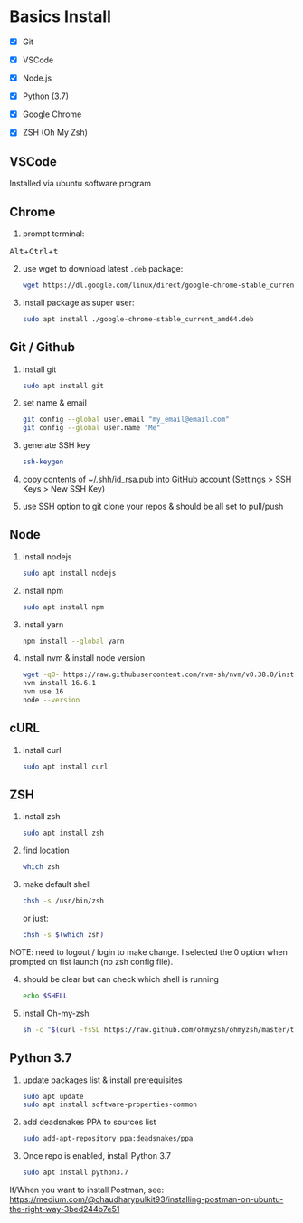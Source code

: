 # Basics Install

- [X] Git
- [x] VSCode
- [X] Node.js
- [X] Python (3.7)
- [X] Google Chrome
- [X] ZSH (Oh My Zsh)


## VSCode
Installed via ubuntu software program

## Chrome

1) prompt terminal:

<kbd>Alt</kbd>+<kbd>Ctrl</kbd>+<kbd>t</kbd>

2) use wget to download latest `.deb` package:
   ```bash
   wget https://dl.google.com/linux/direct/google-chrome-stable_current_amd64.deb
   ```
3) install package as super user:
   ```bash
   sudo apt install ./google-chrome-stable_current_amd64.deb
   ```

## Git / Github

1) install git 
   ```bash 
   sudo apt install git
   ```
2) set name & email
   ```bash 
   git config --global user.email "my_email@email.com"
   git config --global user.name "Me"
   ```
3) generate SSH key
   ```bash 
   ssh-keygen
   ```

4) copy contents of ~/.shh/id_rsa.pub into GitHub account (Settings > SSH Keys > New SSH Key)
5) use SSH option to git clone your repos & should be all set to pull/push

## Node

1) install nodejs 
   ```bash 
   sudo apt install nodejs
   ```

2) install npm 
   ```bash 
   sudo apt install npm
   ```
3) install yarn
   ```bash
   npm install --global yarn
   ```

5) install nvm & install node version
   ```bash
   wget -qO- https://raw.githubusercontent.com/nvm-sh/nvm/v0.38.0/install.sh | bash
   nvm install 16.6.1
   nvm use 16
   node --version
   ```

## cURL 
1) install curl
   ```bash
   sudo apt install curl
   ```

## ZSH 

1) install zsh 
   ```bash 
   sudo apt install zsh
   ```

2) find location
   ```bash
   which zsh
   ```

3) make default shell
   ```bash
   chsh -s /usr/bin/zsh
   ```
   or just:
   ```bash
   chsh -s $(which zsh)
   ```

NOTE: need to logout / login to make change. I selected the 0 option when prompted on fist launch (no zsh config file).

4) should be clear but can check which shell is running
   ```bash
   echo $SHELL
   ```

5) install Oh-my-zsh
   ```bash
   sh -c "$(curl -fsSL https://raw.github.com/ohmyzsh/ohmyzsh/master/tools/install.sh)"
   ```

## Python 3.7

1) update packages list & install prerequisites
   ```bash
   sudo apt update
   sudo apt install software-properties-common
   ```

2) add deadsnakes PPA to sources list
   ```bash
   sudo add-apt-repository ppa:deadsnakes/ppa
   ```

3) Once repo is enabled, install Python 3.7
   ```bash
   sudo apt install python3.7
   ```

If/When you want to install Postman, see: 
https://medium.com/@chaudharypulkit93/installing-postman-on-ubuntu-the-right-way-3bed244b7e51







